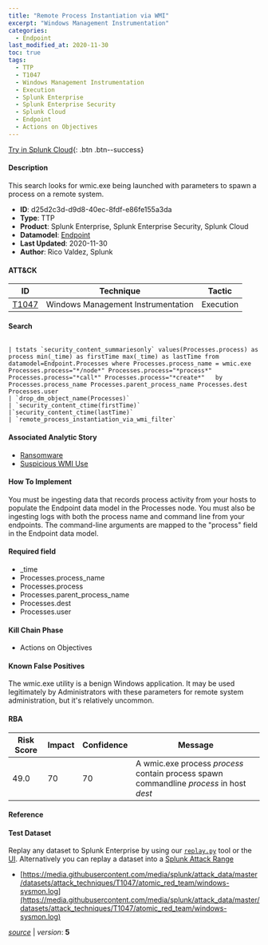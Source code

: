 ```yaml
---
title: "Remote Process Instantiation via WMI"
excerpt: "Windows Management Instrumentation"
categories:
  - Endpoint
last_modified_at: 2020-11-30
toc: true
tags:
  - TTP
  - T1047
  - Windows Management Instrumentation
  - Execution
  - Splunk Enterprise
  - Splunk Enterprise Security
  - Splunk Cloud
  - Endpoint
  - Actions on Objectives
---
```




[Try in Splunk Cloud](https://www.splunk.com/en_us/cyber-security.html){: .btn .btn--success}

#### Description

This search looks for wmic.exe being launched with parameters to spawn a process on a remote system.

- **ID**: d25d2c3d-d9d8-40ec-8fdf-e86fe155a3da
- **Type**: TTP
- **Product**: Splunk Enterprise, Splunk Enterprise Security, Splunk Cloud
- **Datamodel**: [Endpoint](https://docs.splunk.com/Documentation/CIM/latest/User/Endpoint)
- **Last Updated**: 2020-11-30
- **Author**: Rico Valdez, Splunk


#### ATT&CK

| ID          | Technique   | Tactic       |
| ----------- | ----------- |--------------|
| [T1047](https://attack.mitre.org/techniques/T1047/) | Windows Management Instrumentation | Execution |


#### Search

```

| tstats `security_content_summariesonly` values(Processes.process) as process min(_time) as firstTime max(_time) as lastTime from datamodel=Endpoint.Processes where Processes.process_name = wmic.exe Processes.process="*/node*" Processes.process="*process*" Processes.process="*call*" Processes.process="*create*"   by Processes.process_name Processes.parent_process_name Processes.dest Processes.user 
| `drop_dm_object_name(Processes)` 
| `security_content_ctime(firstTime)` 
|`security_content_ctime(lastTime)` 
| `remote_process_instantiation_via_wmi_filter`
```

#### Associated Analytic Story
* [Ransomware](/stories/ransomware)
* [Suspicious WMI Use](/stories/suspicious_wmi_use)


#### How To Implement
You must be ingesting data that records process activity from your hosts to populate the Endpoint data model in the Processes node. You must also be ingesting logs with both the process name and command line from your endpoints. The command-line arguments are mapped to the &#34;process&#34; field in the Endpoint data model.

#### Required field
* _time
* Processes.process_name
* Processes.process
* Processes.parent_process_name
* Processes.dest
* Processes.user


#### Kill Chain Phase
* Actions on Objectives


#### Known False Positives
The wmic.exe utility is a benign Windows application. It may be used legitimately by Administrators with these parameters for remote system administration, but it&#39;s relatively uncommon.



#### RBA

| Risk Score  | Impact      | Confidence   | Message      |
| ----------- | ----------- |--------------|--------------|
| 49.0 | 70 | 70 | A wmic.exe process $process$ contain process spawn commandline $process$ in host $dest$ |



#### Reference


#### Test Dataset
Replay any dataset to Splunk Enterprise by using our [`replay.py`](https://github.com/splunk/attack_data#using-replaypy) tool or the [UI](https://github.com/splunk/attack_data#using-ui).
Alternatively you can replay a dataset into a [Splunk Attack Range](https://github.com/splunk/attack_range#replay-dumps-into-attack-range-splunk-server)

* [https://media.githubusercontent.com/media/splunk/attack_data/master/datasets/attack_techniques/T1047/atomic_red_team/windows-sysmon.log](https://media.githubusercontent.com/media/splunk/attack_data/master/datasets/attack_techniques/T1047/atomic_red_team/windows-sysmon.log)



[*source*](https://github.com/splunk/security_content/tree/develop/detections/endpoint/remote_process_instantiation_via_wmi.yml) \| *version*: **5**